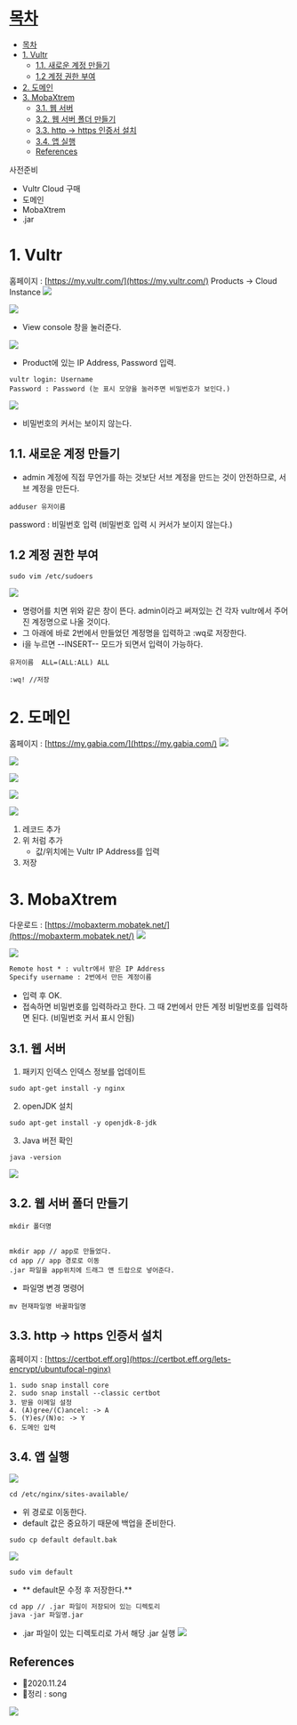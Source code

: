 
# [목차](#목차)
- [목차](#목차)
- [1. Vultr](#1-vultr)
  - [1.1. 새로운 계정 만들기](#11-새로운-계정-만들기)
  - [1.2 계정 권한 부여](#12-계정-권한-부여)
- [2. 도메인](#2-도메인)
- [3. MobaXtrem](#3-mobaxtrem)
  - [3.1. 웹 서버](#31-웹-서버)
  - [3.2. 웹 서버 폴더 만들기](#32-웹-서버-폴더-만들기)
  - [3.3. http → https 인증서 설치](#33-http--https-인증서-설치)
  - [3.4. 앱 실행](#34-앱-실행)
  - [References](#references)


사전준비 
- Vultr Cloud 구매
- 도메인
- MobaXtrem
- .jar

# 1. Vultr
홈페이지 : [https://my.vultr.com/](https://my.vultr.com/)
Products -> Cloud Instance
![](https://images.velog.io/images/withcolinsong/post/16213b56-a98b-431b-9daa-e2245e1aa88b/image.png)

![](https://images.velog.io/images/withcolinsong/post/d02d8812-d201-45e9-abc4-aee62eb8b448/image.png)
- View console 창을 눌러준다.

![](https://images.velog.io/images/withcolinsong/post/48c529e5-832a-4709-8b8e-5e866187e7b6/image.png)
- Product에 있는 IP Address, Password 입력.
```text
vultr login: Username
Password : Password (눈 표시 모양을 눌러주면 비밀번호가 보인다.) 
```
![](https://images.velog.io/images/withcolinsong/post/a9056dfa-ed5c-46a0-81e4-5f435465339c/image.png)
- 비밀번호의 커서는 보이지 않는다.

## 1.1. 새로운 계정 만들기
- admin 계정에 직접 무언가를 하는 것보단 서브 계정을 만드는 것이 안전하므로,
서브 계정을 만든다.

```text
adduser 유저이름
```
password : 비밀번호 입력 
(비밀번호 입력 시 커서가 보이지 않는다.)


## 1.2 계정 권한 부여

```text
sudo vim /etc/sudoers
```
![](https://images.velog.io/images/withcolinsong/post/9e48de97-10b0-419c-a7a8-379b32d2dbd8/image.png)
- 명령어를 치면 위와 같은 창이 뜬다. 
admin이라고 써져있는 건 각자 vultr에서 주어진 계정명으로 나올 것이다.
- 그 아래에 바로 2번에서 만들었던 계정명을 입력하고 :wq로 저장한다.
- i을 누르면 --INSERT-- 모드가  되면서 입력이 가능하다.
```text
유저이름  ALL=(ALL:ALL) ALL

:wq! //저장
```

# 2. 도메인

홈페이지 : [https://my.gabia.com/](https://my.gabia.com/)
![](https://images.velog.io/images/withcolinsong/post/0cbedd0d-ae53-4354-9f4a-06d87ca7293c/image.png)

![](https://images.velog.io/images/withcolinsong/post/916e3686-c28f-4e04-a970-588029bf92b2/image.png)

![](https://images.velog.io/images/withcolinsong/post/c04e9df7-0925-43f6-be89-db82b5be4b90/image.png)

![](https://images.velog.io/images/withcolinsong/post/18762894-b537-48e1-9638-2e9c81fc2eae/image.png)

![](https://images.velog.io/images/withcolinsong/post/52373746-a1e6-473a-b366-2b7fc02f5738/image.png)

1. 레코드 추가
2. 위 처럼 추가
	- 값/위치에는 Vultr IP Address를 입력
3. 저장

# 3. MobaXtrem

다운로드 : [https://mobaxterm.mobatek.net/](https://mobaxterm.mobatek.net/)
![](https://images.velog.io/images/withcolinsong/post/f0e8560e-7bd4-4b18-aea5-5e0b37ca2332/image.png)

![](https://images.velog.io/images/withcolinsong/post/13d79b99-cc7a-423b-86eb-a68716e7e1f3/image.png)

```txt
Remote host * : vultr에서 받은 IP Address
Specify username : 2번에서 만든 계정이름
```
- 입력 후 OK.
- 접속하면 비밀번호를 입력하라고 한다. 그 때 2번에서 만든 계정 비밀번호를 입력하면 된다.
(비밀번호 커서 표시 안됨)

## 3.1. 웹 서버

1. 패키지 인덱스 인덱스 정보를 업데이트
```
sudo apt-get install -y nginx
```

2. openJDK 설치 
```
sudo apt-get install -y openjdk-8-jdk
```

3. Java 버전 확인
```
java -version
```
![](https://images.velog.io/images/withcolinsong/post/5f1fbaf6-50f1-4d05-a08a-a5638be660db/image.png)

## 3.2. 웹 서버 폴더 만들기
```
mkdir 폴더명 


mkdir app // app로 만들었다.
cd app // app 경로로 이동
.jar 파일을 app위치에 드래그 앤 드랍으로 넣어준다.
```

- 파일명 변경 명령어
```
mv 현재파일명 바꿀파일명
```



## 3.3. http → https 인증서 설치

홈페이지 : [https://certbot.eff.org](https://certbot.eff.org/lets-encrypt/ubuntufocal-nginx)


```text
1. sudo snap install core
2. sudo snap install --classic certbot
3. 받을 이메일 설정  
4. (A)gree/(C)ancel: -> A 
5. (Y)es/(N)o: -> Y
6. 도메인 입력
```

## 3.4. 앱 실행
![](https://images.velog.io/images/withcolinsong/post/8da87f8d-325b-49ab-8cbc-eeaee445f1f8/image.png)

```
cd /etc/nginx/sites-available/
```
- 위 경로로 이동한다.
- default 값은 중요하기 때문에 백업을 준비한다.

```
sudo cp default default.bak
```
![](https://images.velog.io/images/withcolinsong/post/1e212b7d-23bf-40f6-ba58-d3e75f00cb83/image.png)
```
sudo vim default 
```
- ** default문 수정 후 저장한다.**

```txt
cd app // .jar 파일이 저장되어 있는 디렉토리
java -jar 파일명.jar
```
- .jar 파일이 있는 디렉토리로 가서 해당 .jar 실행
![](https://images.velog.io/images/withcolinsong/post/c8051494-2703-4426-b92f-2ba64a477787/image.png)

## References
- 🎈2020.11.24
- 🎈정리 : song

![](https://images.velog.io/images/withcolinsong/post/8dc5159f-5174-49f0-8cca-748d6cd38345/image.png)